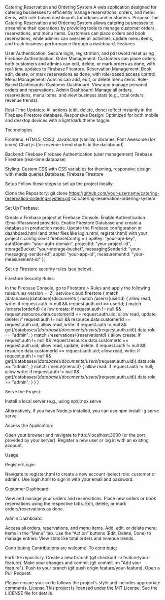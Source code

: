 Catering Reservation and Ordering System
A web application designed for catering businesses to efficiently manage reservations, orders, and menu items, with role-based dashboards for admins and customers.
Purpose
The Catering Reservation and Ordering System allows catering businesses to streamline their operations by providing tools to manage customer orders, reservations, and menu items. Customers can place orders and book reservations, while admins can oversee all activities, update menu items, and track business performance through a dashboard.
Features

User Authentication: Secure login, registration, and password reset using Firebase Authentication.
Order Management: Customers can place orders; both customers and admins can edit, delete, or mark orders as done, with real-time updates to Firebase Firestore.
Reservation Management: Book, edit, delete, or mark reservations as done, with role-based access control.
Menu Management: Admins can add, edit, or delete menu items.
Role-Based Dashboards:
Customer Dashboard: View and manage personal orders and reservations.
Admin Dashboard: Manage all orders, reservations, menu items, and view business stats (e.g., total orders, revenue trends).


Real-Time Updates: All actions (edit, delete, done) reflect instantly in the Firebase Firestore database.
Responsive Design: Optimized for both mobile and desktop devices with a light/dark theme toggle.

Technologies

Frontend: HTML5, CSS3, JavaScript (vanilla)
Libraries:
Font Awesome (for icons)
Chart.js (for revenue trend charts in the dashboard)


Backend: Firebase
Firebase Authentication (user management)
Firebase Firestore (real-time database)


Styling: Custom CSS with CSS variables for theming, responsive design with media queries
Database: Firebase Firestore

Setup
Follow these steps to set up the project locally:

Clone the Repository:
git clone https://github.com/your-username/catering-reservation-ordering-system.git
cd catering-reservation-ordering-system


Set Up Firebase:

Create a Firebase project at Firebase Console.
Enable Authentication (Email/Password provider).
Enable Firestore Database and create a database in production mode.
Update the Firebase configuration in dashboard.html (and other files like login.html, register.html) with your project’s config:const firebaseConfig = {
  apiKey: "your-api-key",
  authDomain: "your-auth-domain",
  projectId: "your-project-id",
  storageBucket: "your-storage-bucket",
  messagingSenderId: "your-messaging-sender-id",
  appId: "your-app-id",
  measurementId: "your-measurement-id"
};


Set up Firestore security rules (see below).


Firestore Security Rules:

In the Firebase Console, go to Firestore > Rules and apply the following rules:rules_version = '2';
service cloud.firestore {
  match /databases/{database}/documents {
    match /users/{userId} {
      allow read, write: if request.auth != null && request.auth.uid == userId;
    }
    match /orders/{orderId} {
      allow create: if request.auth != null && request.resource.data.customerId == request.auth.uid;
      allow read, update, delete: if request.auth != null && resource.data.customerId == request.auth.uid;
      allow read, write: if request.auth != null && get(/databases/$(database)/documents/users/$(request.auth.uid)).data.role == "admin";
    }
    match /reservations/{reservationId} {
      allow create: if request.auth != null && request.resource.data.customerId == request.auth.uid;
      allow read, update, delete: if request.auth != null && resource.data.customerId == request.auth.uid;
      allow read, write: if request.auth != null && get(/databases/$(database)/documents/users/$(request.auth.uid)).data.role == "admin";
    }
    match /menu/{menuId} {
      allow read: if request.auth != null;
      allow write: if request.auth != null && get(/databases/$(database)/documents/users/$(request.auth.uid)).data.role == "admin";
    }
  }
}




Serve the Project:

Install a local server (e.g., using npx):npx serve


Alternatively, if you have Node.js installed, you can use:npm install -g serve
serve




Access the Application:

Open your browser and navigate to http://localhost:3000 (or the port provided by your server).
Register a new user or log in with an existing account.



Usage

Register/Login:

Navigate to register.html to create a new account (select role: customer or admin).
Use login.html to sign in with your email and password.


Customer Dashboard:

View and manage your orders and reservations.
Place new orders or book reservations using the respective tabs.
Edit, delete, or mark orders/reservations as done.


Admin Dashboard:

Access all orders, reservations, and menu items.
Add, edit, or delete menu items in the “Menu” tab.
Use the “Action” buttons (Edit, Delete, Done) to manage entries.
View stats like total orders and revenue trends.



Contributing
Contributions are welcome! To contribute:

Fork the repository.
Create a new branch (git checkout -b feature/your-feature).
Make your changes and commit (git commit -m "Add your feature").
Push to your branch (git push origin feature/your-feature).
Open a Pull Request.

Please ensure your code follows the project’s style and includes appropriate comments.
License
This project is licensed under the MIT License. See the LICENSE file for details.
